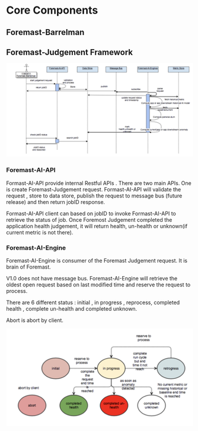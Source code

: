 # Core Components

## 

## Foremast-Barrelman

## Foremast-Judgement Framework

![Foremast-Judgement Framework Sequence Diagram](../.gitbook/assets/foremastjudgementsequencediagram.png)

### Foremast-AI-API

Formast-AI-API provide internal Restful APIs . There are two main APIs. One is  create Foremast-Judgement request. Formast-AI-API will validate the request , store to data store, publish the request to message bus \(future release\) and then return jobID response.

Formast-AI-API client can based on jobID to invoke Formast-AI-API to retrieve the status of job. Once Foremost Judgement completed the application health judgement, it will return health, un-health or unknown\(if current metric is not there\).

### Foremast-AI-Engine

Foremast-AI-Engine is consumer of the Foremast Judgement request. It is brain of Foremast. 

V1.0 does not have message bus. Foremast-AI-Engine will retrieve the oldest  open request based on  last modified time and reserve the request to process.

There are 6 different status : initial , in progress , reprocess, completed health , complete un-health and completed unknown.

Abort is abort by client. 

![](../.gitbook/assets/foremastrequeststatediagram.png)



